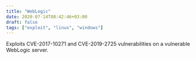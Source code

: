 ```yaml
---
title: "WebLogic"
date: 2020-07-14T08:42:46+03:00
draft: false
tags: ["exploit", "linux", "windows"]
---
```


Exploits CVE-2017-10271 and CVE-2019-2725 vulnerabilities on a vulnerable WebLogic server.
